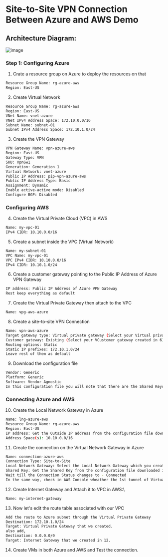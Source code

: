 # Site-to-Site VPN Connection Between Azure and AWS Demo

## Architecture Diagram:
![image](https://github.com/user-attachments/assets/906998ac-69a1-4c85-b238-b0ae1cbac1e0)


### Step 1: Configuring Azure
 1. Crate a resource group on Azure to deploy the resources on that
 ```bash
 Resource Group Name: rg-azure-aws
 Region: East-US
 ```
 2. Create Virtual Network
 ```bash
 Resource Group Name: rg-azure-aws
 Region: East-US
 VNet Name: vnet-azure
 VNet IPv4 Address Space: 172.10.0.0/16
 Subnet Name: subnet-01
 Subnet IPv4 Address Space: 172.10.1.0/24
 ```
 3. Create the VPN Gateway
 ```bash
 VPN Gateway Name: vpn-azure-aws
 Region: East-US
 Gateway Type: VPN
 SKU: VpnGw1
 Generation: Generation 1
 Virtual Network: vnet-azure
 Public IP Address: pip-vpn-azure-aws
 Public IP Address Type: Basic
 Assignment: Dynamic
 Enable active-active mode: Disabled
 Configure BGP: Disabled
 ```
### Configuring AWS
 4. Create the Virtual Private Cloud (VPC) in AWS
 ```bash
 Name: my-vpc-01
 IPv4 CIDR: 10.10.0.0/16
 ```
 5. Create a subnet inside the VPC (Virtual Network)
 ```bash
 Name: my-subnet-01
 VPC Name: my-vpc-01
 VPC IPv4 CIDR: 10.10.0.0/16
 IPv4 CIDR: 10.10.1.0/24
 ```
 6. Create a customer gateway pointing to the Public IP Address of Azure VPN Gateway
 ```bash
 IP address: Public IP Address of Azure VPN Gateway
 Rest keep everything as default
 ```
 7. Create the Virtual Private Gateway then attach to the VPC
 ```bash
 Name: vpg-aws-azure
 ```
 8. Create a site-to-site VPN Connection
 ```bash
 Name: vpn-aws-azure
 Target gateway type: Virtual private gateway (Select your Virtual private gateway created in 7)
 Customer gateway: Existing (Select your VCustomer gateway created in 6)
 Routing options: Static
 Static IP prefixes: 172.10.1.0/24
 Leave rest of them as default
 ```
 9. Download the configuration file
 ```bash
 Vendor: Generic
 Platform: Generic
 Software: Vendor Agnostic
 In this configuration file you will note that there are the Shared Keys and the Public Ip Address for each of one of the two IPSec tunnels created by AWS.
 ```
### Connecting Azure and AWS
 
 10. Create the Local Network Gateway in Azure
 ```bash
 Name: lng-azure-aws
 Resource Group Name: rg-azure-aws
 Region: East-US
 IP address: Get the Outside IP address from the configuration file downloaded in 9.
 Address Space(s): 10.10.0.0/16
 ```
 11. Create the connection on the Virtual Network Gateway in Azure
 ```bash
 Name: connection-azure-aws
 Connection Type: Site-to-Site
 Local Network Gateway: Select the Local Network Gateway which you created in 10.
 Shared Key: Get the Shared Key from the configuration file downloaded in 9.
 Wait till the Connection Status changes to - Connected
 In the same way, check in AWS Console wheather the 1st tunnel of Virtual Private Gateway UP.
 ```
 12. Create Internet Gateway and Attach it to VPC in AWS:\
 ```bash
 Name: my-internet-gateway
 ```
 13. Now let's edit the route table associated with our VPC
 ```bash
 Add the route to Azure subnet through the Virtual Private Gateway
 Destination: 172.10.1.0/24
 Target: Virtual Private Gateway that we created.
 also add,
 Destination: 0.0.0.0/0
 Target: Internet Gateway that we created in 12.
 ```
14. Create VMs in both Azure and AWS and Test the connection.
